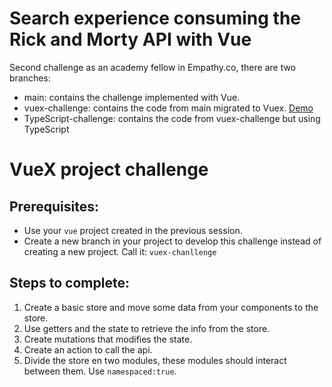 # Search experience consuming the Rick and Morty API with Vue 

Second challenge as an academy fellow in Empathy.co, there are two branches:
- main: contains the challenge implemented with Vue.
- vuex-challenge: contains the code from main migrated to Vuex.
[Demo](https://albertjcuac.github.io/rickandmortyvue/) 
- TypeScript-challenge: contains the code from vuex-challenge but using TypeScript
# VueX project challenge

## Prerequisites:

* Use your `vue` project created in the previous session.
* Create a new branch in your project to develop this challenge instead of creating a new project. Call it: `vuex-chanllenge`

## Steps to complete:

1. Create a basic store and move some data from your components to the store.
2. Use getters and the state to retrieve the info from the store.
3. Create mutations that modifies the state.
4. Create an action to call the api.
5. Divide the store en two modules, these modules should interact between them. Use `namespaced:true`.



